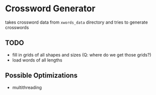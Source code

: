 # Crossword Generator

takes crossword data from `xwords_data` directory and tries to generate crosswords

## TODO

- fill in grids of all shapes and sizes (Q: where do we get those grids?)
- load words of all lengths

## Possible Optimizations

- multithreading
